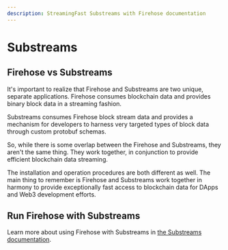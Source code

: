 ```yaml
---
description: StreamingFast Substreams with Firehose documentation
---
```


# Substreams

## Firehose vs Substreams

It's important to realize that Firehose and Substreams are two unique, separate applications. Firehose consumes blockchain data and provides binary block data in a streaming fashion.

Substreams consumes Firehose block stream data and provides a mechanism for developers to harness very targeted types of block data through custom protobuf schemas.

So, while there is some overlap between the Firehose and Substreams, they aren't the same thing.  They work together, in conjunction to provide efficient blockchain data streaming.

The installation and operation procedures are both different as well. The main thing to remember is Firehose and Substreams work together in harmony to provide exceptionally fast access to blockchain data for DApps and Web3 development efforts.

## Run Firehose with Substreams

Learn more about using Firehose with Substreams in [the Substreams documentation](https://substreams.streamingfast.io/reference-and-specs/advanced/running-locally).
